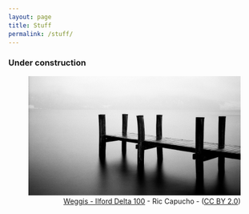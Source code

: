 ```yaml
---
layout: page
title: Stuff
permalink: /stuff/
---
```


### Under construction

<style type="text/css">
  figcaption {
      text-align: right;
  }
</style>

<figure>
  <img src="/assets/images/under_construction.jpg" alt="Under construction"/>
  <figcaption text-align="right"><a href="https://www.flickr.com/photos/ric_capucho/24480326649/">Weggis - Ilford Delta 100</a> - Ric Capucho - (<a href="https://creativecommons.org/licenses/by/2.0/deed.it">CC BY 2.0</a>)
  </figcaption>
</figure>
